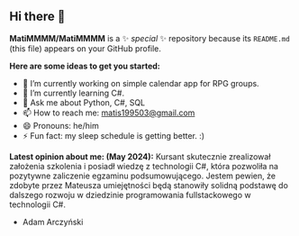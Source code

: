 ## Hi there 👋


**MatiMMMM/MatiMMMM** is a ✨ _special_ ✨ repository because its `README.md` (this file) appears on your GitHub profile.

**Here are some ideas to get you started:**

- 🔭 I’m currently working on simple calendar app for RPG groups.
- 🌱 I’m currently learning C#.
- 💬 Ask me about  Python, C#, SQL
- 📫 How to reach me: matis199503@gmail.com
- 😄 Pronouns: he/him
- ⚡ Fun fact: my sleep schedule is getting better. :)


**Latest opinion about me: (May 2024):**
Kursant skutecznie zrealizował założenia szkolenia i posiadł wiedzę z technologii C#, która pozwoliła na pozytywne zaliczenie egzaminu podsumowującego. Jestem pewien, że zdobyte przez Mateusza umiejętności będą stanowiły solidną podstawę do dalszego rozwoju w dziedzinie programowania fullstackowego w technologii C#.

- Adam Arczyński
